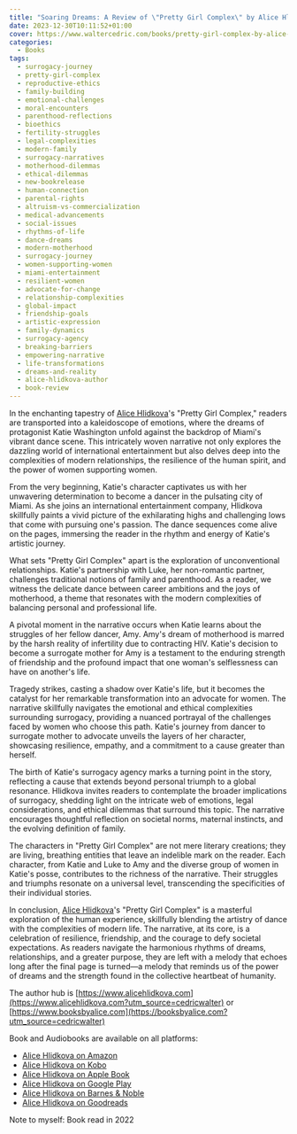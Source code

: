 ```yaml
---
title: "Soaring Dreams: A Review of \"Pretty Girl Complex\" by Alice Hlidkova"
date: 2023-12-30T10:11:52+01:00
cover: https://www.waltercedric.com/books/pretty-girl-complex-by-alice-hlidkova-composite.webp
categories:
  - Books
tags:
  - surrogacy-journey
  - pretty-girl-complex
  - reproductive-ethics
  - family-building
  - emotional-challenges
  - moral-encounters
  - parenthood-reflections
  - bioethics
  - fertility-struggles
  - legal-complexities
  - modern-family
  - surrogacy-narratives
  - motherhood-dilemmas
  - ethical-dilemmas
  - new-bookrelease
  - human-connection
  - parental-rights
  - altruism-vs-commercialization
  - medical-advancements
  - social-issues
  - rhythms-of-life
  - dance-dreams
  - modern-motherhood
  - surrogacy-journey
  - women-supporting-women
  - miami-entertainment
  - resilient-women
  - advocate-for-change
  - relationship-complexities
  - global-impact
  - friendship-goals
  - artistic-expression
  - family-dynamics
  - surrogacy-agency
  - breaking-barriers
  - empowering-narrative
  - life-transformations
  - dreams-and-reality
  - alice-hlidkova-author
  - book-review
---
```

In the enchanting tapestry of [Alice Hlidkova](https://www.alicehlidkova.com)'s "Pretty Girl Complex," readers are transported into a kaleidoscope of emotions, where the dreams of protagonist Katie Washington unfold against the backdrop of Miami's vibrant dance scene. This intricately woven narrative not only explores the dazzling world of international entertainment but also delves deep into the complexities of modern relationships, the resilience of the human spirit, and the power of women supporting women.

From the very beginning, Katie's character captivates us with her unwavering determination to become a dancer in the pulsating city of Miami. As she joins an international entertainment company, Hlidkova skillfully paints a vivid picture of the exhilarating highs and challenging lows that come with pursuing one's passion. The dance sequences come alive on the pages, immersing the reader in the rhythm and energy of Katie's artistic journey.

What sets "Pretty Girl Complex" apart is the exploration of unconventional relationships. Katie's partnership with Luke, her non-romantic partner, challenges traditional notions of family and parenthood. As a reader, we witness the delicate dance between career ambitions and the joys of motherhood, a theme that resonates with the modern complexities of balancing personal and professional life.

A pivotal moment in the narrative occurs when Katie learns about the struggles of her fellow dancer, Amy. Amy's dream of motherhood is marred by the harsh reality of infertility due to contracting HIV. Katie's decision to become a surrogate mother for Amy is a testament to the enduring strength of friendship and the profound impact that one woman's selflessness can have on another's life.

Tragedy strikes, casting a shadow over Katie's life, but it becomes the catalyst for her remarkable transformation into an advocate for women. The narrative skillfully navigates the emotional and ethical complexities surrounding surrogacy, providing a nuanced portrayal of the challenges faced by women who choose this path. Katie's journey from dancer to surrogate mother to advocate unveils the layers of her character, showcasing resilience, empathy, and a commitment to a cause greater than herself.

The birth of Katie's surrogacy agency marks a turning point in the story, reflecting a cause that extends beyond personal triumph to a global resonance. Hlidkova invites readers to contemplate the broader implications of surrogacy, shedding light on the intricate web of emotions, legal considerations, and ethical dilemmas that surround this topic. The narrative encourages thoughtful reflection on societal norms, maternal instincts, and the evolving definition of family.

The characters in "Pretty Girl Complex" are not mere literary creations; they are living, breathing entities that leave an indelible mark on the reader. Each character, from Katie and Luke to Amy and the diverse group of women in Katie's posse, contributes to the richness of the narrative. Their struggles and triumphs resonate on a universal level, transcending the specificities of their individual stories.

In conclusion, [Alice Hlidkova](https://www.alicehlidkova.com?utm_source=cedricwalter)'s "Pretty Girl Complex" is a masterful exploration of the human experience, skillfully blending the artistry of dance with the complexities of modern life. The narrative, at its core, is a celebration of resilience, friendship, and the courage to defy societal expectations. As readers navigate the harmonious rhythms of dreams, relationships, and a greater purpose, they are left with a melody that echoes long after the final page is turned—a melody that reminds us of the power of dreams and the strength found in the collective heartbeat of humanity.

The author hub is [https://www.alicehlidkova.com](https://www.alicehlidkova.com?utm_source=cedricwalter) or [https://www.booksbyalice.com](https://booksbyalice.com?utm_source=cedricwalter)

Book and Audiobooks are available on all platforms:

* [Alice Hlidkova on Amazon](https://www.amazon.com/gp/product/B07YZVCVFG/ref=dbs_a_def_rwt_bibl_vppi_i0)
* [Alice Hlidkova on Kobo](https://www.kobo.com/us/en/ebook/pretty-girl-complex)
* [Alice Hlidkova on Apple Book](https://books.apple.com/ch/book/pretty-girl-complex/id6443674019?l=en)
* [Alice Hlidkova on Google Play](https://play.google.com/store/books/details/Alice_Hlidkova_Pretty_Girl_Complex_The_Story_of_A?id=5dWREAAAQBAJ&hl=en_GB&gl=US)
* [Alice Hlidkova on Barnes & Noble](https://www.barnesandnoble.com/w/pretty-girl-complex-alice-hlidkova/1142526943?ean=2940186597995)
* [Alice Hlidkova on Goodreads](https://www.goodreads.com/book/show/48515559-pretty-girl-complex)

Note to myself: Book read in 2022
